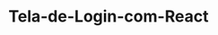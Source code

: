 # Tela-de-Login-com-React


 <img src="index.html" alt="" style="display: flex; justify-content: center; align-items: center;" >
